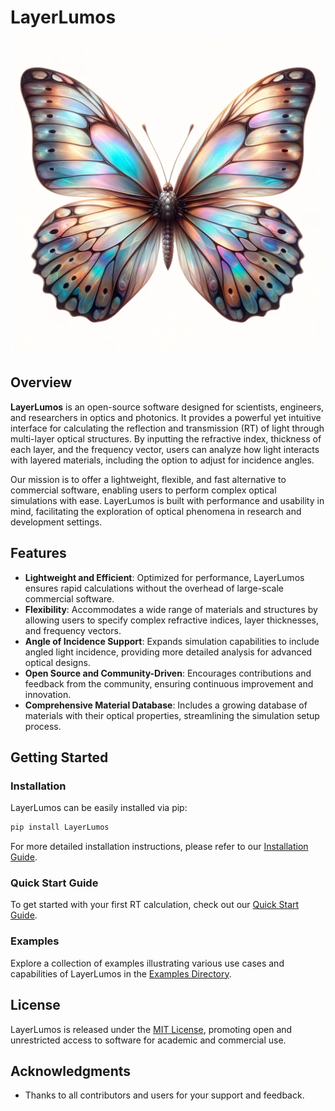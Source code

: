 # LayerLumos
![LayerLumos Icon](/docs/assets/icon3.jpg)

## Overview

**LayerLumos** is an open-source software designed for scientists, engineers, and researchers in optics and photonics. It provides a powerful yet intuitive interface for calculating the reflection and transmission (RT) of light through multi-layer optical structures. By inputting the refractive index, thickness of each layer, and the frequency vector, users can analyze how light interacts with layered materials, including the option to adjust for incidence angles.

Our mission is to offer a lightweight, flexible, and fast alternative to commercial software, enabling users to perform complex optical simulations with ease. LayerLumos is built with performance and usability in mind, facilitating the exploration of optical phenomena in research and development settings.

## Features

- **Lightweight and Efficient**: Optimized for performance, LayerLumos ensures rapid calculations without the overhead of large-scale commercial software.
- **Flexibility**: Accommodates a wide range of materials and structures by allowing users to specify complex refractive indices, layer thicknesses, and frequency vectors.
- **Angle of Incidence Support**: Expands simulation capabilities to include angled light incidence, providing more detailed analysis for advanced optical designs.
- **Open Source and Community-Driven**: Encourages contributions and feedback from the community, ensuring continuous improvement and innovation.
- **Comprehensive Material Database**: Includes a growing database of materials with their optical properties, streamlining the simulation setup process.

## Getting Started

### Installation

LayerLumos can be easily installed via pip:

```bash
pip install LayerLumos
```

For more detailed installation instructions, please refer to our [Installation Guide](https://github.com/Mil152/LayerLumos/docs/installation.md).

### Quick Start Guide

To get started with your first RT calculation, check out our [Quick Start Guide](https://github.com/Mil152/LayerLumos/docs/quickstart.md).

### Examples

Explore a collection of examples illustrating various use cases and capabilities of LayerLumos in the [Examples Directory](https://mil152.github.io/LayerLumos/examples.html#jupyter-notebook-examples).

## License

LayerLumos is released under the [MIT License](https://github.com/Mil152/LayerLumos/blob/main/LICENSE), promoting open and unrestricted access to software for academic and commercial use.

## Acknowledgments

- Thanks to all contributors and users for your support and feedback.

